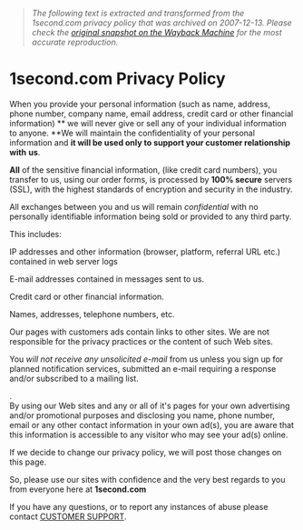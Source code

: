 > *The following text is extracted and transformed from the 1second.com privacy policy that was archived on 2007-12-13. Please check the [original snapshot on the Wayback Machine](https://web.archive.org/web/20071213043927id_/http%3A//www.1second.com/ppc-privacy.htm) for the most accurate reproduction.*

# 1second.com Privacy Policy

When you provide your personal information (such as name, address, phone number, company name, email address, credit card or other financial information) ** we will never give or sell any of your individual information to anyone. **We will maintain the confidentiality of your personal information and **it will be used only to support your customer relationship with** **us**.

**All** of the sensitive financial information, (like credit card numbers), you transfer to us, using our order forms, is processed by **100% secure** servers (SSL), with the highest standards of encryption and security in the industry.

All exchanges between you and us will remain _confidential_ with no personally identifiable information being sold or provided to any third party. 

This includes: 

IP addresses and other information (browser, platform, referral URL etc.) contained in web server logs 

E-mail addresses contained in messages sent to us.

Credit card or other financial information.

Names, addresses, telephone numbers, etc.

Our pages with customers ads contain links to other sites. We are not responsible for the privacy practices or the content of such Web sites. 

You _will not receive any unsolicited e-mail_ from us unless you sign up for planned notification services, submitted an e-mail requiring a response and/or subscribed to a mailing list. 

.  
By using our Web sites and any or all of it's pages for your own advertising and/or promotional purposes and disclosing you name, phone number, email or any other contact information in your own ad(s), you are aware that this information is accessible to any visitor who may see your ad(s) online.

If we decide to change our privacy policy, we will post those changes on this page. 

So, please use our sites with confidence and the very best regards to you from everyone here at **1second.com**

If you have any questions, or to report any instances of abuse please contact [CUSTOMER SUPPORT](http://www.1second.com/ppc-customer.htm).



